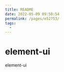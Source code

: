 ```yaml
---
title: README
date: 2022-05-09 09:50:54
permalink: /pages/e52753/
tags:
  - 
---
```



# element-ui
element-ui